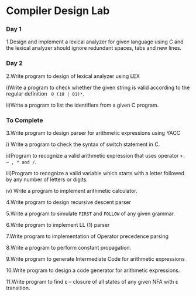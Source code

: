 Compiler Design Lab
===================

### Day 1
1.Design and implement a lexical analyzer for given language using C and the lexical analyzer should ignore redundant spaces, tabs and new lines.

### Day 2
2.Write program to design of lexical analyzer using LEX

i)Write a program to check whether the given string is valid according to the regular definition   ` 0 (10 | 01)*`.

ii)Write a program to list the identifiers from a given C program.

### To Complete

3.Write program to design parser for arithmetic expressions using YACC

i) Write a program to check the syntax of switch statement in C.

ii)Program to recognize a valid arithmetic expression that uses operator `+, – , * and /`.

iii)Program to recognize a valid variable which starts with a letter followed by any   number of letters or digits.

iv) Write a program to implement arithmetic calculator.

4.Write program to design recursive descent parser

5.Write a program to simulate `FIRST` and `FOLLOW` of any given grammar.

6.Write program to implement LL (1) parser

7.Write program to implementation of Operator precedence parsing 

8.Write a program to perform constant propagation.

9.Write program to generate Intermediate Code for arithmetic expressions

10.Write program to design a code generator for arithmetic expressions.

11.Write program to find ε – closure of all states of any given NFA with ε transition.
